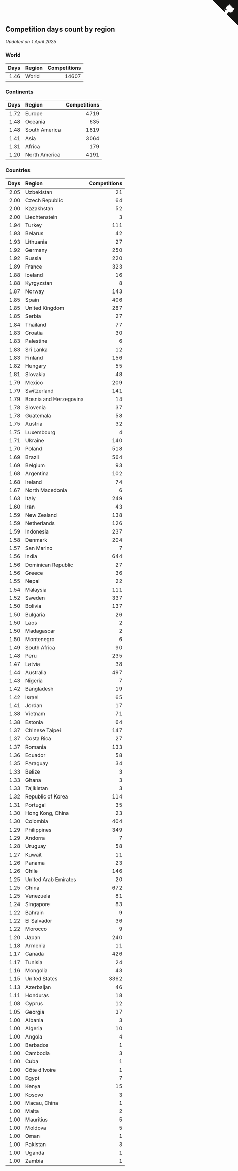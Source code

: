 ## Competition days count by region

*Updated on  1 April 2025*


### World

| Days | Region | Competitions |
| ---: | :--- | ---: |
| 1.46 | World | 14607 |

### Continents

| Days | Region | Competitions |
| ---: | :--- | ---: |
| 1.72 | Europe | 4719 |
| 1.48 | Oceania | 635 |
| 1.48 | South America | 1819 |
| 1.41 | Asia | 3064 |
| 1.31 | Africa | 179 |
| 1.20 | North America | 4191 |

### Countries

| Days | Region | Competitions |
| ---: | :--- | ---: |
| 2.05 | Uzbekistan | 21 |
| 2.00 | Czech Republic | 64 |
| 2.00 | Kazakhstan | 52 |
| 2.00 | Liechtenstein | 3 |
| 1.94 | Turkey | 111 |
| 1.93 | Belarus | 42 |
| 1.93 | Lithuania | 27 |
| 1.92 | Germany | 250 |
| 1.92 | Russia | 220 |
| 1.89 | France | 323 |
| 1.88 | Iceland | 16 |
| 1.88 | Kyrgyzstan | 8 |
| 1.87 | Norway | 143 |
| 1.85 | Spain | 406 |
| 1.85 | United Kingdom | 287 |
| 1.85 | Serbia | 27 |
| 1.84 | Thailand | 77 |
| 1.83 | Croatia | 30 |
| 1.83 | Palestine | 6 |
| 1.83 | Sri Lanka | 12 |
| 1.83 | Finland | 156 |
| 1.82 | Hungary | 55 |
| 1.81 | Slovakia | 48 |
| 1.79 | Mexico | 209 |
| 1.79 | Switzerland | 141 |
| 1.79 | Bosnia and Herzegovina | 14 |
| 1.78 | Slovenia | 37 |
| 1.78 | Guatemala | 58 |
| 1.75 | Austria | 32 |
| 1.75 | Luxembourg | 4 |
| 1.71 | Ukraine | 140 |
| 1.70 | Poland | 518 |
| 1.69 | Brazil | 564 |
| 1.69 | Belgium | 93 |
| 1.68 | Argentina | 102 |
| 1.68 | Ireland | 74 |
| 1.67 | North Macedonia | 6 |
| 1.63 | Italy | 249 |
| 1.60 | Iran | 43 |
| 1.59 | New Zealand | 138 |
| 1.59 | Netherlands | 126 |
| 1.59 | Indonesia | 237 |
| 1.58 | Denmark | 204 |
| 1.57 | San Marino | 7 |
| 1.56 | India | 644 |
| 1.56 | Dominican Republic | 27 |
| 1.56 | Greece | 36 |
| 1.55 | Nepal | 22 |
| 1.54 | Malaysia | 111 |
| 1.52 | Sweden | 337 |
| 1.50 | Bolivia | 137 |
| 1.50 | Bulgaria | 26 |
| 1.50 | Laos | 2 |
| 1.50 | Madagascar | 2 |
| 1.50 | Montenegro | 6 |
| 1.49 | South Africa | 90 |
| 1.48 | Peru | 235 |
| 1.47 | Latvia | 38 |
| 1.44 | Australia | 497 |
| 1.43 | Nigeria | 7 |
| 1.42 | Bangladesh | 19 |
| 1.42 | Israel | 65 |
| 1.41 | Jordan | 17 |
| 1.38 | Vietnam | 71 |
| 1.38 | Estonia | 64 |
| 1.37 | Chinese Taipei | 147 |
| 1.37 | Costa Rica | 27 |
| 1.37 | Romania | 133 |
| 1.36 | Ecuador | 58 |
| 1.35 | Paraguay | 34 |
| 1.33 | Belize | 3 |
| 1.33 | Ghana | 3 |
| 1.33 | Tajikistan | 3 |
| 1.32 | Republic of Korea | 114 |
| 1.31 | Portugal | 35 |
| 1.30 | Hong Kong, China | 23 |
| 1.30 | Colombia | 404 |
| 1.29 | Philippines | 349 |
| 1.29 | Andorra | 7 |
| 1.28 | Uruguay | 58 |
| 1.27 | Kuwait | 11 |
| 1.26 | Panama | 23 |
| 1.26 | Chile | 146 |
| 1.25 | United Arab Emirates | 20 |
| 1.25 | China | 672 |
| 1.25 | Venezuela | 81 |
| 1.24 | Singapore | 83 |
| 1.22 | Bahrain | 9 |
| 1.22 | El Salvador | 36 |
| 1.22 | Morocco | 9 |
| 1.20 | Japan | 240 |
| 1.18 | Armenia | 11 |
| 1.17 | Canada | 426 |
| 1.17 | Tunisia | 24 |
| 1.16 | Mongolia | 43 |
| 1.15 | United States | 3362 |
| 1.13 | Azerbaijan | 46 |
| 1.11 | Honduras | 18 |
| 1.08 | Cyprus | 12 |
| 1.05 | Georgia | 37 |
| 1.00 | Albania | 3 |
| 1.00 | Algeria | 10 |
| 1.00 | Angola | 4 |
| 1.00 | Barbados | 1 |
| 1.00 | Cambodia | 3 |
| 1.00 | Cuba | 1 |
| 1.00 | Côte d'Ivoire | 1 |
| 1.00 | Egypt | 7 |
| 1.00 | Kenya | 15 |
| 1.00 | Kosovo | 3 |
| 1.00 | Macau, China | 1 |
| 1.00 | Malta | 2 |
| 1.00 | Mauritius | 5 |
| 1.00 | Moldova | 5 |
| 1.00 | Oman | 1 |
| 1.00 | Pakistan | 3 |
| 1.00 | Uganda | 1 |
| 1.00 | Zambia | 1 |


<a href="https://github.com/jonatanklosko/wca_statistics" class="github-corner" aria-label="View source on Github"><svg width="80" height="80" viewBox="0 0 250 250" style="fill:#151513; color:#fff; position: absolute; top: 0; border: 0; right: 0;" aria-hidden="true"><path d="M0,0 L115,115 L130,115 L142,142 L250,250 L250,0 Z"></path><path d="M128.3,109.0 C113.8,99.7 119.0,89.6 119.0,89.6 C122.0,82.7 120.5,78.6 120.5,78.6 C119.2,72.0 123.4,76.3 123.4,76.3 C127.3,80.9 125.5,87.3 125.5,87.3 C122.9,97.6 130.6,101.9 134.4,103.2" fill="currentColor" style="transform-origin: 130px 106px;" class="octo-arm"></path><path d="M115.0,115.0 C114.9,115.1 118.7,116.5 119.8,115.4 L133.7,101.6 C136.9,99.2 139.9,98.4 142.2,98.6 C133.8,88.0 127.5,74.4 143.8,58.0 C148.5,53.4 154.0,51.2 159.7,51.0 C160.3,49.4 163.2,43.6 171.4,40.1 C171.4,40.1 176.1,42.5 178.8,56.2 C183.1,58.6 187.2,61.8 190.9,65.4 C194.5,69.0 197.7,73.2 200.1,77.6 C213.8,80.2 216.3,84.9 216.3,84.9 C212.7,93.1 206.9,96.0 205.4,96.6 C205.1,102.4 203.0,107.8 198.3,112.5 C181.9,128.9 168.3,122.5 157.7,114.1 C157.9,116.9 156.7,120.9 152.7,124.9 L141.0,136.5 C139.8,137.7 141.6,141.9 141.8,141.8 Z" fill="currentColor" class="octo-body"></path></svg></a><style>.github-corner:hover .octo-arm{animation:octocat-wave 560ms ease-in-out}@keyframes octocat-wave{0%,100%{transform:rotate(0)}20%,60%{transform:rotate(-25deg)}40%,80%{transform:rotate(10deg)}}@media (max-width:500px){.github-corner:hover .octo-arm{animation:none}.github-corner .octo-arm{animation:octocat-wave 560ms ease-in-out}}</style>
